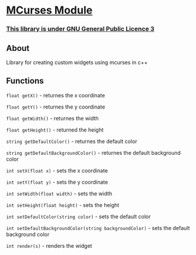 # [MCurses Module](https://github.com/mrybs/mcurses/blob/main/mcurses_module.h)
### [This library is under GNU General Public Licence 3](https://github.com/mrybs/mcurses/blob/main/LICENSE)
## About
Library for creating custom widgets using mcurses in c++

## Functions
`float getX()` - returnes the x coordinate

`float getY()` - returnes the y coordinate

`float getWidth()` - returnes the width

`float getHeight()` - returned the height

`string getDefaultColor()` - returnes the default color

`string getDefaultBackgroundColor()` - returnes the default background
color

`int setX(float x)` - sets the x coordinate

`int setY(float y)` - sets the y coordinate

`int setWidth(float width)` - sets the width

`int setHeight(float height)` - sets the height

`int setDefaultColor(string color)` - sets the default color

`int setDefaultBackgroundColor(string backgroundColor)` - sets the
default background color

`int render(s)` - renders the widget